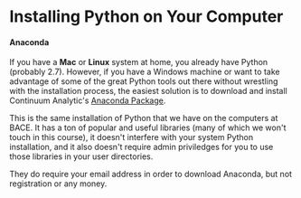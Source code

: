 # Installing Python on Your Computer

#### Anaconda

If you have a **Mac** or **Linux** system at home, you already have Python (probably 2.7).  However, if you have a Windows machine or want to take advantage of some of the great Python tools out there without wrestling with the installation process, the easiest solution is to download and install Continuum Analytic's [Anaconda Package](https://store.continuum.io/cshop/anaconda/).

This is the same installation of Python that we have on the computers at BACE.  It has a ton of popular and useful libraries (many of which we won't touch in this course), it doesn't interfere with your system Python installation, and it also doesn't require admin priviledges for you to use those libraries in your user directories.

They do require your email address in order to download Anaconda, but not registration or any money.
